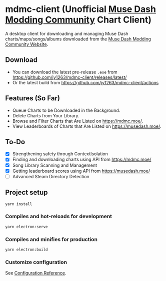 # mdmc-client (Unofficial [Muse Dash Modding Community](https://mdmc.moe/) Chart Client)
A desktop client for downloading and managing Muse Dash charts/maps/songs/albums downloaded from the [Muse Dash Modding Community Website](https://mdmc.moe/).

## Download
- You can download the latest pre-release `.exe` from https://github.com/jy1263/mdmc-client/releases/latest/
- Or the latest build from https://github.com/jy1263/mdmc-client/actions

## Features (So Far)
- Queue Charts to be Downloaded in the Background.
- Delete Charts from Your Library.
- Browse and Filter Charts that Are Listed on https://mdmc.moe/.
- View Leaderboards of Charts that Are Listed on https://musedash.moe/.

## To-Do
- [x] Strengthening safety through ContextIsolation
- [x] Finding and downloading charts using API from https://mdmc.moe/
- [x] Song Library Scanning and Management
- [x] Getting leaderboard scores using API from https://musedash.moe/
- [ ] Advanced Steam Directory Detection

## Project setup
```
yarn install
```

### Compiles and hot-reloads for development
```
yarn electron:serve
```

### Compiles and minifies for production
```
yarn electron:build
```

### Customize configuration
See [Configuration Reference](https://cli.vuejs.org/config/).
